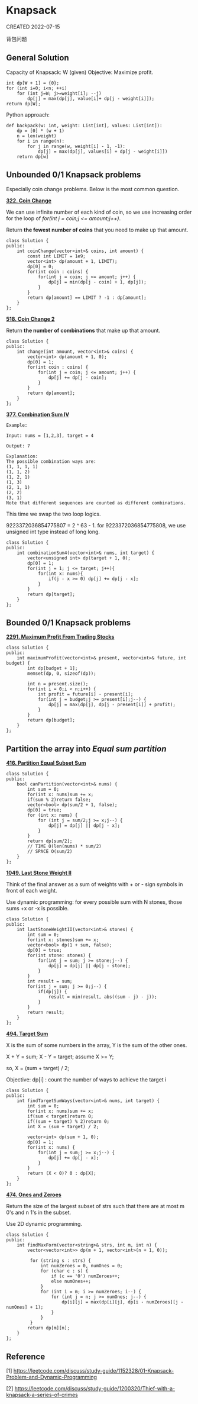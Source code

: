 # Knapsack

CREATED 2022-07-15

背包问题

## General Solution

Capacity of Knapsack: W (given)
Objective: Maximize profit.

```
int dp[W + 1] = {0};
for (int i=0; i<n; ++i)
    for (int j=W; j>=weight[i]; --j)
        dp[j] = max(dp[j], value[i]+ dp[j - weight[i]]);
return dp[W];
```

Python approach:

```
def backpack(w: int, weight: List[int], values: List[int]):
    dp = [0] * (w + 1)
    n = len(weight)
    for i in range(n):
        for j in range(w, weight[i] - 1, -1):
            dp[j] = max(dp[j], values[i] + dp[j - weight[i]])
    return dp[w]
```

## Unbounded 0/1 Knapsack problems

Especially coin change problems. Below is the most common question.

**[322. Coin Change](https://leetcode.com/problems/coin-change/)**

We can use infinite number of each kind of coin, so we use increasing order for the loop of *for(int j = coin;j <= amount;j++)*.

Return **the fewest number of coins** that you need to make up that amount.

```
class Solution {
public:
    int coinChange(vector<int>& coins, int amount) {
        const int LIMIT = 1e9;
        vector<int> dp(amount + 1, LIMIT);
        dp[0] = 0;
        for(int coin : coins) {
            for(int j = coin; j <= amount; j++) {
                dp[j] = min(dp[j - coin] + 1, dp[j]);
            }
        }
        return dp[amount] == LIMIT ? -1 : dp[amount];
    }
};
```

**[518. Coin Change 2](https://leetcode.com/problems/coin-change-2/)**

Return **the number of combinations** that make up that amount.

```
class Solution {
public:
    int change(int amount, vector<int>& coins) {
        vector<int> dp(amount + 1, 0);
        dp[0] = 1;
        for(int coin : coins) {
            for(int j = coin; j <= amount; j++) {
                dp[j] += dp[j - coin];
            }
        }
        return dp[amount];
    }
};
```

**[377. Combination Sum IV](https://leetcode.com/problems/combination-sum-iv/)**

```
Example:

Input: nums = [1,2,3], target = 4

Output: 7

Explanation:
The possible combination ways are:
(1, 1, 1, 1)
(1, 1, 2)
(1, 2, 1)
(1, 3)
(2, 1, 1)
(2, 2)
(3, 1)
Note that different sequences are counted as different combinations.
```

This time we swap the two loop logics.

9223372036854775807 = 2 ^ 63 - 1. for 9223372036854775808, we use unsigned int type instead of long long.

```
class Solution {
public:
    int combinationSum4(vector<int>& nums, int target) {
        vector<unsigned int> dp(target + 1, 0);
        dp[0] = 1;
        for(int j = 1; j <= target; j++){
            for(int x: nums){
                if(j - x >= 0) dp[j] += dp[j - x];
            }
        }
        return dp[target];
    }
};
```

## Bounded 0/1 Knapsack problems

**[2291. Maximum Profit From Trading Stocks](https://leetcode.com/problems/maximum-profit-from-trading-stocks/)**

```
class Solution {
public:
    int maximumProfit(vector<int>& present, vector<int>& future, int budget) {
        int dp[budget + 1];
        memset(dp, 0, sizeof(dp));
        
        int n = present.size();
        for(int i = 0;i < n;i++) {
            int profit = future[i] - present[i];
            for(int j = budget;j >= present[i];j--) {
                dp[j] = max(dp[j], dp[j - present[i]] + profit);
            }
        }
        return dp[budget];     
    }
};
```

## Partition the array into *Equal sum partition*

**[416. Partition Equal Subset Sum](https://leetcode.com/problems/partition-equal-subset-sum/)**

```
class Solution {
public:
    bool canPartition(vector<int>& nums) {
        int sum = 0;
        for(int x: nums)sum += x;
        if(sum % 2)return false;
        vector<bool> dp(sum/2 + 1, false);
        dp[0] = true;
        for (int x: nums) {
            for (int j = sum/2;j >= x;j--) {
                dp[j] = dp[j] || dp[j - x];
            }
        }
        return dp[sum/2];
        // TIME O(len(nums) * sum/2)
        // SPACE O(sum/2)    
    }
};
```

**[1049. Last Stone Weight II](https://leetcode.com/problems/last-stone-weight-ii/)**

Think of the final answer as a sum of weights with + or - sign symbols in front of each weight.

Use dynamic programming: for every possible sum with N stones, those sums +x or -x is possible.

```
class Solution {
public:
    int lastStoneWeightII(vector<int>& stones) {
        int sum = 0;
        for(int x: stones)sum += x;
        vector<bool> dp(1 + sum, false);
        dp[0] = true;
        for(int stone: stones) {
            for(int j = sum; j >= stone;j--) {
                dp[j] = dp[j] || dp[j - stone];
            }
        }
        int result = sum;
        for(int j = sum; j >= 0;j--) {
            if(dp[j]) {
                result = min(result, abs((sum - j) - j));
            }
        }
        return result;
    }
};
```

**[494. Target Sum](https://leetcode.com/problems/target-sum/)**

X is the sum of some numbers in the array, Y is the sum of the other ones.

X + Y = sum; X - Y = target; assume X >= Y;

so, X = (sum + target) / 2;

Objective: dp[i] : count the number of ways to achieve the target i

```
class Solution {
public:
    int findTargetSumWays(vector<int>& nums, int target) {
        int sum = 0;
        for(int x: nums)sum += x;
        if(sum < target)return 0;
        if((sum + target) % 2)return 0;
        int X = (sum + target) / 2;
        
        vector<int> dp(sum + 1, 0);
        dp[0] = 1;
        for(int x: nums) {
            for(int j = sum;j >= x;j--) {
                dp[j] += dp[j - x];
            }
        }
        return (X < 0)? 0 : dp[X];
    }
};
```

**[474. Ones and Zeroes](https://leetcode.com/problems/ones-and-zeroes/)**

Return the size of the largest subset of strs such that there are at most m 0's and n 1's in the subset.

Use 2D dynamic programming.

```
class Solution {
public:
    int findMaxForm(vector<string>& strs, int m, int n) {
        vector<vector<int>> dp(m + 1, vector<int>(n + 1, 0));

         for (string s : strs) {
             int numZeroes = 0, numOnes = 0;
             for (char c : s) {
                 if (c == '0') numZeroes++;
                 else numOnes++;
             }
             for (int i = m; i >= numZeroes; i--) {
                 for (int j = n; j >= numOnes; j--) {
                     dp[i][j] = max(dp[i][j], dp[i - numZeroes][j - numOnes] + 1);
                 }
             }
         }
        return dp[m][n];
    }
};
```

## Reference

[1] <https://leetcode.com/discuss/study-guide/1152328/01-Knapsack-Problem-and-Dynamic-Programming>

[2] <https://leetcode.com/discuss/study-guide/1200320/Thief-with-a-knapsack-a-series-of-crimes>
